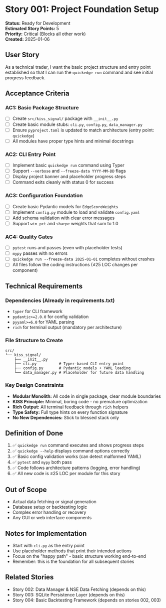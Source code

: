 # Story 001: Project Foundation Setup

**Status:** Ready for Development  
**Estimated Story Points:** 5  
**Priority:** Critical (Blocks all other work)  
**Created:** 2025-01-06  

## User Story
As a technical trader, I want the basic project structure and entry point established so that I can run the `quickedge run` command and see initial progress feedback.

## Acceptance Criteria

### AC1: Basic Package Structure
- [ ] Create `src/kiss_signal/` package with `__init__.py`
- [ ] Create basic module stubs: `cli.py`, `config.py`, `data_manager.py`
- [ ] Ensure `pyproject.toml` is updated to match architecture (entry point: `quickedge`)
- [ ] All modules have proper type hints and minimal docstrings

### AC2: CLI Entry Point
- [ ] Implement basic `quickedge run` command using Typer
- [ ] Support `--verbose` and `--freeze-data YYYY-MM-DD` flags
- [ ] Display project banner and placeholder progress steps
- [ ] Command exits cleanly with status 0 for success

### AC3: Configuration Foundation
- [ ] Create basic Pydantic models for `EdgeScoreWeights` 
- [ ] Implement `config.py` module to load and validate `config.yaml`
- [ ] Add schema validation with clear error messages
- [ ] Support `win_pct` and `sharpe` weights that sum to 1.0

### AC4: Quality Gates
- [ ] `pytest` runs and passes (even with placeholder tests)
- [ ] `mypy` passes with no errors
- [ ] `quickedge run --freeze-data 2025-01-01` completes without crashes
- [ ] All files follow the coding instructions (≤25 LOC changes per component)

## Technical Requirements

### Dependencies (Already in requirements.txt)
- `typer` for CLI framework
- `pydantic>=2.0.0` for config validation
- `pyyaml>=6.0` for YAML parsing
- `rich` for terminal output (mandatory per architecture)

### File Structure to Create
```
src/
└── kiss_signal/
    ├── __init__.py
    ├── cli.py          # Typer-based CLI entry point
    ├── config.py       # Pydantic models + YAML loading
    └── data_manager.py # Placeholder for future data handling
```

### Key Design Constraints
- **Modular Monolith:** All code in single package, clear module boundaries
- **KISS Principle:** Minimal, boring code - no premature optimization
- **Rich Output:** All terminal feedback through `rich` helpers
- **Type Safety:** Full type hints on every function signature
- **No New Dependencies:** Stick to blessed stack only

## Definition of Done
1. ✅ `quickedge run` command executes and shows progress steps
2. ✅ `quickedge --help` displays command options correctly  
3. ✅ Basic config validation works (can detect malformed YAML)
4. ✅ `pytest` and `mypy` both pass
5. ✅ Code follows architecture patterns (logging, error handling)
6. ✅ All new code is ≤25 LOC per module for this story

## Out of Scope
- Actual data fetching or signal generation
- Database setup or backtesting logic
- Complex error handling or recovery
- Any GUI or web interface components

## Notes for Implementation
- Start with `cli.py` as the entry point
- Use placeholder methods that print their intended actions
- Focus on the "happy path" - basic structure working end-to-end
- Remember: this is the foundation for all subsequent stories

## Related Stories
- Story 002: Data Manager & NSE Data Fetching (depends on this)
- Story 003: SQLite Persistence Layer (depends on this)
- Story 004: Basic Backtesting Framework (depends on stories 002, 003)
